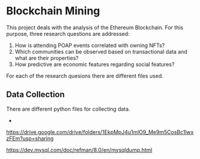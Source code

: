 # Blockchain Mining

This project deals with the analysis of the Ethereum Blockchain. For this purpose, three research questions are addressed:

1. How is attending POAP events correlated with owning NFTs?
2. Which communities can be observed based on transactional data and what are their properties?
3. How predictive are economic features regarding social features?

For each of the research quesions there are different files used.

## Data Collection
There are different python files for collecting data.

- 

https://drive.google.com/drive/folders/1EkpMpJ4u1mlO9_Me9m5CosBc1lwxzFEm?usp=sharing

https://dev.mysql.com/doc/refman/8.0/en/mysqldump.html
